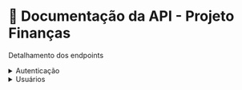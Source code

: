 # 📘 Documentação da API - Projeto Finanças

Detalhamento dos endpoints
<details>
  <summary>Autenticação</summary>

### POST `/api/auth/login`

Autentica o usuário com `username` e `password`.

#### Request
```json
{
    "username": "username",
    "password": "123"
}
```

#### Response
```json
{
    "access_token": "xxx",
    "refresh_token": "yyy",
    "message": "Usuário logado com sucesso"
}
```

---

### POST `/api/auth/refresh`

Gera novos tokens com base no `refresh_token`.

#### Headers
`Authorization: Bearer <refresh_token>`

#### Response
```json
{
    "access_token": "xxx",
    "refresh_token": "yyy",
    "message": "Novos tokens foram gerados"
}
```

---

### POST `/api/auth/logout`

Revoga o `refresh_token` e encerra a sessão.

#### Headers
`Authorization: Bearer <refresh_token>`

#### Response
```json
{
    "message": "Usuário deslogado com sucesso"
}
```

---

### GET `/api/auth/me`

Valida o `access_token` e retorna os dados do usuário autenticado.

#### Headers
`Authorization: Bearer <access_token>`

#### Response
```json
{
    "id": 1,
    "message": "Autenticado"
}
```
---

### GET `/api/auth/confirm/<token>`

Valida o token de confirmação de email.

#### Response

Retorna página HTML **email_confirmado.html** ou **email_error.html**

---

### POST `/api/auth/reenvio`

Reenvia token de verificação de email.

#### Request
```json
{
    "email": "mail@domain.com"
}
```
#### Response
```json
{
    "message": "Email de confirmação foi reenviado"
}
```
---
</details>

<details>
  <summary>Usuários</summary>

### POST `/api/users/registro`

Cria um novo usuário.

#### Headers
`Authorization: Bearer <access_token>`

#### Request
```json
{
    "name":"Real Name",
    "username":"xyz",
    "password":"pass",
    "email":"xyz@domain.com",
    "recaptcha_token":"token"
}
```

#### Response
```json
{
    "message": "Usuário xyz registrado"
}
```

---

### GET `/api/users`

Lista todos os usuários (Admin only).

#### Headers
`Authorization: Bearer <access_token>`

#### Response
```json
{
  [
    {
        "created_at": "2025-07-14T05:48:03",
        "email": "mail@domain.com",
        "id": 1,
        "name": "Real Name",
        "username": "user1"
    },
    {
        "created_at": "2025-07-14T05:48:04",
        "email": "mail@domain.com",
        "id": 2,
        "name": "Real Name",
        "username": "user2"
    }
]
}
```
---

### GET `/api/users/<id>`

Lista um usuário específico (Admin or Owner only).

#### Headers
`Authorization: Bearer <access_token>`

#### Response
```json

{
    "created_at": "2025-07-14T05:48:04",
    "email": "mail@domain.com",
    "id": 1,
    "name": "Real Name",
    "username": "user1"
}
```

---

### PATCH `/api/users/<id>`

Atualiza dados do usuário especificado (Admin or Owner only).

#### Headers
`Authorization: Bearer <access_token>`

#### Request
```json
{
  "name": "Novo Nome"
}
```

#### Response
```json
{
    "created_at": "2025-07-14T05:48:04",
    "email": "mail@domain.com",
    "id": 1,
    "name": "Novo Nome",
    "username": "user1"
}
```
---

### DELETE `/api/users/<id>`

Remove o usuário especificado (Admin only).

#### Headers
`Authorization: Bearer <access_token>`

#### Response
```json
{
    "message": "Usuário user1 foi deletado"
}
```
---
</details>